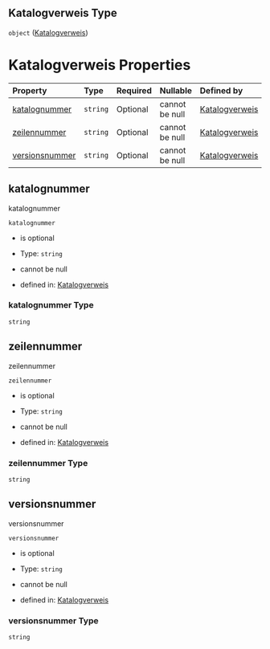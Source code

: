 ## Katalogverweis Type

`object` ([Katalogverweis](katalogverweis.md))

# Katalogverweis Properties

| Property                          | Type     | Required | Nullable       | Defined by                                                                                                                                                                                            |
| :-------------------------------- | :------- | :------- | :------------- | :---------------------------------------------------------------------------------------------------------------------------------------------------------------------------------------------------- |
| [katalognummer](#katalognummer)   | `string` | Optional | cannot be null | [Katalogverweis](katalogverweis-properties-katalognummer.md "https://raw.githubusercontent.com/conuti-gmbh/bo4e-schema/master/schemas/v1/com/Katalogverweis.schema.json#/properties/katalognummer")   |
| [zeilennummer](#zeilennummer)     | `string` | Optional | cannot be null | [Katalogverweis](katalogverweis-properties-zeilennummer.md "https://raw.githubusercontent.com/conuti-gmbh/bo4e-schema/master/schemas/v1/com/Katalogverweis.schema.json#/properties/zeilennummer")     |
| [versionsnummer](#versionsnummer) | `string` | Optional | cannot be null | [Katalogverweis](katalogverweis-properties-versionsnummer.md "https://raw.githubusercontent.com/conuti-gmbh/bo4e-schema/master/schemas/v1/com/Katalogverweis.schema.json#/properties/versionsnummer") |

## katalognummer

katalognummer

`katalognummer`

*   is optional

*   Type: `string`

*   cannot be null

*   defined in: [Katalogverweis](katalogverweis-properties-katalognummer.md "https://raw.githubusercontent.com/conuti-gmbh/bo4e-schema/master/schemas/v1/com/Katalogverweis.schema.json#/properties/katalognummer")

### katalognummer Type

`string`

## zeilennummer

zeilennummer

`zeilennummer`

*   is optional

*   Type: `string`

*   cannot be null

*   defined in: [Katalogverweis](katalogverweis-properties-zeilennummer.md "https://raw.githubusercontent.com/conuti-gmbh/bo4e-schema/master/schemas/v1/com/Katalogverweis.schema.json#/properties/zeilennummer")

### zeilennummer Type

`string`

## versionsnummer

versionsnummer

`versionsnummer`

*   is optional

*   Type: `string`

*   cannot be null

*   defined in: [Katalogverweis](katalogverweis-properties-versionsnummer.md "https://raw.githubusercontent.com/conuti-gmbh/bo4e-schema/master/schemas/v1/com/Katalogverweis.schema.json#/properties/versionsnummer")

### versionsnummer Type

`string`
